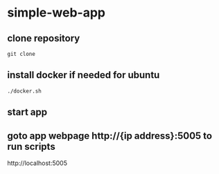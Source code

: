 # simple-web-app

## clone repository
```
git clone
```

## install docker if needed for ubuntu
```
./docker.sh
```

## start app 


## goto app webpage http://{ip address}:5005 to run scripts
http://localhost:5005


